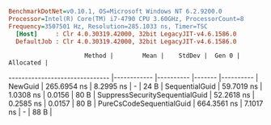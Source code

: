 ``` ini

BenchmarkDotNet=v0.10.1, OS=Microsoft Windows NT 6.2.9200.0
Processor=Intel(R) Core(TM) i7-4790 CPU 3.60GHz, ProcessorCount=8
Frequency=3507501 Hz, Resolution=285.1033 ns, Timer=TSC
  [Host]     : Clr 4.0.30319.42000, 32bit LegacyJIT-v4.6.1586.0
  DefaultJob : Clr 4.0.30319.42000, 32bit LegacyJIT-v4.6.1586.0


```
                         Method |        Mean |    StdDev |  Gen 0 | Allocated |
------------------------------- |------------ |---------- |------- |---------- |
                        NewGuid | 265.6954 ns | 8.2995 ns |      - |      24 B |
                 SequentialGuid |  59.7019 ns | 1.0308 ns | 0.0156 |      80 B |
 SuppressSecuritySequentialGuid |  52.2618 ns | 0.2585 ns | 0.0157 |      80 B |
       PureCsCodeSequentialGuid | 664.3561 ns | 7.1017 ns |      - |      88 B |
